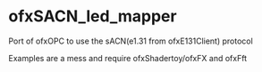# ofxSACN_led_mapper
Port of ofxOPC to use the sACN(e1.31 from ofxE131Client) protocol

Examples are a mess and require ofxShadertoy/ofxFX and ofxFft
